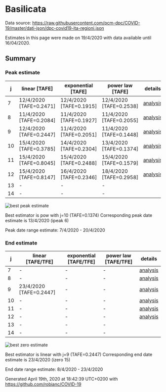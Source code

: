 # Basilicata


Data source: https://raw.githubusercontent.com/pcm-dpc/COVID-19/master/dati-json/dpc-covid19-ita-regioni.json

Estimates in this page were made on 19/4/2020 with data available until 16/04/2020.


## Summary 

### Peak estimate 
|j|linear [TAFE]|exponential [TAFE]|power law [TAFE]|details|
|---|----|-----------|---------|-------|
|7|12/4/2020 [TAFE=0.2471]|12/4/2020 [TAFE=0.1915]|12/4/2020 [TAFE=0.2538]|[analysis](COVID-19_basilicata_j7_2020-04-16.md)|
|8|11/4/2020 [TAFE=0.2084]|11/4/2020 [TAFE=0.1927]|11/4/2020 [TAFE=0.2055]|[analysis](COVID-19_basilicata_j8_2020-04-16.md)|
|9|12/4/2020 [TAFE=0.2447]|11/4/2020 [TAFE=0.2051]|11/4/2020 [TAFE=0.1448]|[analysis](COVID-19_basilicata_j9_2020-04-16.md)|
|10|15/4/2020 [TAFE=0.3785]|14/4/2020 [TAFE=0.2304]|13/4/2020 [TAFE=0.1374]|[analysis](COVID-19_basilicata_j10_2020-04-16.md)|
|11|15/4/2020 [TAFE=0.8045]|15/4/2020 [TAFE=0.2488]|15/4/2020 [TAFE=0.1579]|[analysis](COVID-19_basilicata_j11_2020-04-16.md)|
|12|15/4/2020 [TAFE=0.8147]|16/4/2020 [TAFE=0.2346]|18/4/2020 [TAFE=0.2958]|[analysis](COVID-19_basilicata_j12_2020-04-16.md)|
|13|-|-|-||
|14|-|-|-||

![best peak estimate](COVID-19_basilicata_j10_2020-04-16.png)

Best estimator is pow with j=10 (TAFE=0.1374)
Corresponding peak date estimate is 13/4/2020 (ipeak 6)


Peak date range estimate: 7/4/2020 - 20/4/2020

### End estimate 
|j|linear [TAFE/TFE]|exponential [TAFE/TFE]|power law [TAFE/TFE]|details|
|---|----|-----------|---------|-------|
|7|-|-|-|[analysis](COVID-19_basilicata_j7_2020-04-16.md)|
|8|-|-|-|[analysis](COVID-19_basilicata_j8_2020-04-16.md)|
|9|23/4/2020 [TAFE=0.2447]|-|-|[analysis](COVID-19_basilicata_j9_2020-04-16.md)|
|10|-|-|-|[analysis](COVID-19_basilicata_j10_2020-04-16.md)|
|11|-|-|-|[analysis](COVID-19_basilicata_j11_2020-04-16.md)|
|12|-|-|-|[analysis](COVID-19_basilicata_j12_2020-04-16.md)|
|13|-|-|-||
|14|-|-|-||

![best zero estimate](COVID-19_basilicata_j9_2020-04-16.png)

Best estimator is linear with j=9 (TAFE=0.2447)
Corresponding end date estimate is 23/4/2020 (izero 15)


End date range estimate: 8/4/2020 - 23/4/2020

Generated April 19th, 2020 at 18:42:39 UTC+0200 with https://github.com/robianc/COVID-19
